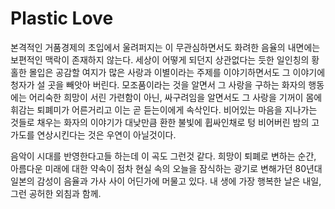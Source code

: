 # Plastic Love

본격적인 거품경제의 초입에서 울려퍼지는 이 무관심하면서도 화려한 음율의 내면에는 보편적인 맥락이 존재하지 않는다.  세상이 어떻게 되던지 상관없다는 듯한 일인칭의 황홀한 몰입은 공감할 여지가 많은 사랑과 이별이라는 주제를 이야기하면서도 그 이야기에 청자가 설 곳을 빼앗아 버린다. 모조품이라는 것을 알면서 그 사랑을 구하는 화자의 행동에는 어리숙한 희망이 서린 가련함이 아닌, 싸구려임을 알면서도 그 사랑을 기꺼이 몸에 휘감는 퇴폐미가 어른거리고 이는 곧 듣는이에게 속삭인다. 비어있는 마음을 지나가는 것들로 채우는 화자의 이야기가 대낮만큼 환한 불빛에 휩싸인채로 텅 비어버린 밤의 고가도를 연상시킨다는 것은 우연이 아닐것이다. 

음악이 시대를 반영한다고들 하는데 이 곡도 그런것 같다. 희망이 퇴폐로 변하는 순간, 아름다운 미래에 대한 약속이 점차 현실 속의 오늘을 잠식하는 광기로 변해가던 80년대 일본의 감성이 음율과 가사 사이 어딘가에 머물고 있다. 내 생에 가장 행복한 날은 내일, 그런 공허한 외침과 함께.
